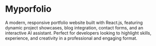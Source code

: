# Myporfolio
A modern, responsive portfolio website built with React.js, featuring dynamic project showcases, blog integration, contact forms, and an interactive AI assistant. Perfect for developers looking to highlight skills, experience, and creativity in a professional and engaging format.
